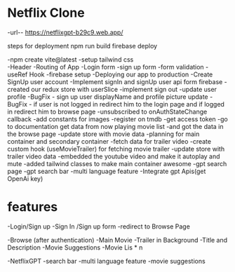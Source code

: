 # Netflix Clone
-url-- https://netflixgpt-b29c9.web.app/

steps for deployment
npm run build
firebase deploy

-npm create vite@latest
-setup tailwind css   
-Header
-Routing of App
-Login form 
-sign up form 
-form validation
-useRef Hook
-firebase setup
-Deploying our app to production
-Create SignUp user account
-Implement signIn and signUp user api form firebase
-created our redux store with userSlice
-implement sign out
-update user profile 
-BugFix - sign up user displayName and profile picture update
-BugFix - if user is not logged in redirect him to the login page and if logged in redirect him to browse page 
-unsubscribed to onAuthStateChange callback
-add constants for images
-register on tmdb
-get access token
-go to documentation get data from now playing movie list
-and got the data in the browse page
-update store with movie data
-planning for main container and secondary container
-fetch data for trailer video
-create custom hook (useMovieTrailer) for fetching movie trailer 
-update store with trailer video data 
-embedded the youtube video and make it autoplay and mute
-added tailwind classes to make main container awesome
-gpt search page
-gpt search bar
-multi language feature
-Integrate gpt Apis(get OpenAi key)

# features
-Login/Sign up
    -Sign In /Sign up form
    -redirect to Browse Page    

-Browse (after authentication)
    -Main Movie
        -Trailer in Background
        -Title and Description
        -Movie Suggestions
            -Movie Lis * n

-NetflixGPT
    -search bar
    -multi language feature
    -movie suggestions
